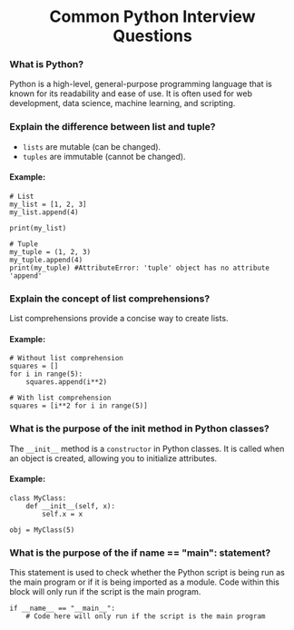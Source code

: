 <h1 align="center">Common Python Interview Questions</h1>

### What is Python?
Python is a high-level, general-purpose programming language that is known for its readability and ease of use. 
It is often used for web development, data science, machine learning, and scripting.

### Explain the difference between list and tuple?
- ``lists`` are mutable (can be changed).
- ``tuples`` are immutable (cannot be changed). 

#### Example:
```
# List
my_list = [1, 2, 3]
my_list.append(4)

print(my_list)

# Tuple
my_tuple = (1, 2, 3)
my_tuple.append(4)
print(my_tuple) #AttributeError: 'tuple' object has no attribute 'append'
```

### Explain the concept of list comprehensions?
List comprehensions provide a concise way to create lists. 
#### Example:

```
# Without list comprehension
squares = []
for i in range(5):
    squares.append(i**2)

# With list comprehension
squares = [i**2 for i in range(5)]
```

### What is the purpose of the __init__ method in Python classes?
The ``__init__`` method is a ``constructor`` in Python classes. It is called when an object is created, allowing you to initialize attributes. 
#### Example:
```
class MyClass:
    def __init__(self, x):
        self.x = x

obj = MyClass(5)
```

### What is the purpose of the if __name__ == "__main__": statement?
This statement is used to check whether the Python script is being run as the main program or 
if it is being imported as a module. Code within this block will only run if the script is the main program.
```
if __name__ == "__main__":
    # Code here will only run if the script is the main program
```

### 